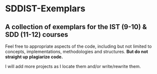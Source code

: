 # SDDIST-Exemplars
## A collection of exemplars for the IST (9-10) & SDD (11-12) courses

Feel free to appropriate aspects of the code, including but not limited to concepts, implementations, methodologies and structures.
**But do not straight up plagiarize code.**

I will add more projects as I locate them and/or write/rewrite them.

